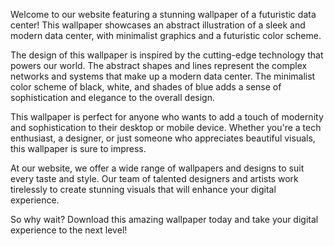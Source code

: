 <!--
Write me content for website with wallpaper "A wallpaper featuring an abstract illustration of a futuristic data center, with sleek and modern graphics and a minimalist color scheme."
-->

<!--font:"Open Sans"-->

Welcome to our website featuring a stunning wallpaper of a futuristic data center! This wallpaper showcases an abstract illustration of a sleek and modern data center, with minimalist graphics and a futuristic color scheme.

The design of this wallpaper is inspired by the cutting-edge technology that powers our world. The abstract shapes and lines represent the complex networks and systems that make up a modern data center. The minimalist color scheme of black, white, and shades of blue adds a sense of sophistication and elegance to the overall design.

This wallpaper is perfect for anyone who wants to add a touch of modernity and sophistication to their desktop or mobile device. Whether you're a tech enthusiast, a designer, or just someone who appreciates beautiful visuals, this wallpaper is sure to impress.

At our website, we offer a wide range of wallpapers and designs to suit every taste and style. Our team of talented designers and artists work tirelessly to create stunning visuals that will enhance your digital experience.

So why wait? Download this amazing wallpaper today and take your digital experience to the next level!

